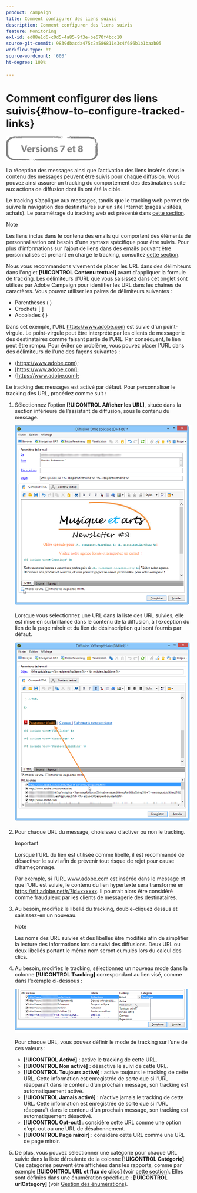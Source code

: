 ```yaml
---
product: campaign
title: Comment configurer des liens suivis
description: Comment configurer des liens suivis
feature: Monitoring
exl-id: ed88e1d6-c0d5-4a85-9f3e-be670f4bcc10
source-git-commit: 9839dbacda475c2a586811e3c4f686b1b1baab05
workflow-type: ht
source-wordcount: '603'
ht-degree: 100%

---
```


# Comment configurer des liens suivis{#how-to-configure-tracked-links}

![](../../assets/common.svg)

La réception des messages ainsi que l’activation des liens insérés dans le contenu des messages peuvent être suivis pour chaque diffusion. Vous pouvez ainsi assurer un tracking du comportement des destinataires suite aux actions de diffusion dont ils ont été la cible.

Le tracking s’applique aux messages, tandis que le tracking web permet de suivre la navigation des destinataires sur un site Internet (pages visitées, achats). Le paramétrage du tracking web est présenté dans [cette section](../../configuration/using/about-web-tracking.md).

>[!NOTE]
>
>Les liens inclus dans le contenu des emails qui comportent des éléments de personnalisation ont besoin d&#39;une syntaxe spécifique pour être suivis. Pour plus d&#39;informations sur l&#39;ajout de liens dans des emails pouvant être personnalisés et prenant en charge le tracking, consultez [cette section](tracking-personalized-links.md).

Nous vous recommandons vivement de placer les URL dans des délimiteurs dans l&#39;onglet **[!UICONTROL Contenu textuel]** avant d&#39;appliquer la formule de tracking. Les délimiteurs d&#39;URL que vous saisissez dans cet onglet sont utilisés par Adobe Campaign pour identifier les URL dans les chaînes de caractères. Vous pouvez utiliser les paires de délimiteurs suivantes :
* Parenthèses ( )
* Crochets [ ]
* Accolades { }

Dans cet exemple, l&#39;URL https://www.adobe.com est suivie d&#39;un point-virgule. Le point-virgule peut être interprété par les clients de messagerie des destinataires comme faisant partie de l&#39;URL. Par conséquent, le lien peut être rompu. Pour éviter ce problème, vous pouvez placer l&#39;URL dans des délimiteurs de l&#39;une des façons suivantes :
* (https://www.adobe.com);
* [https://www.adobe.com];
* {https://www.adobe.com};

Le tracking des messages est activé par défaut. Pour personnaliser le tracking des URL, procédez comme suit :

1. Sélectionnez l’option **[!UICONTROL Afficher les URL]**, située dans la section inférieure de l’assistant de diffusion, sous le contenu du message.

   ![](assets/s_ncs_user_email_del_display_urls.png)

   Lorsque vous sélectionnez une URL dans la liste des URL suivies, elle est mise en surbrillance dans le contenu de la diffusion, à l’exception du lien de la page miroir et du lien de désinscription qui sont fournis par défaut.

   ![](assets/s_ncs_user_email_del_show_urls.png)

1. Pour chaque URL du message, choisissez d’activer ou non le tracking.

   >[!IMPORTANT]
   >
   >Lorsque l’URL du lien est utilisée comme libellé, il est recommandé de désactiver le suivi afin de prévenir tout risque de rejet pour cause d’hameçonnage.
   >
   >Par exemple, si l’URL www.adobe.com est insérée dans le message et que l’URL est suivie, le contenu du lien hypertexte sera transformé en https://nlt.adobe.net/r/?id=xxxxxx. Il pourrait alors être considéré comme frauduleux par les clients de messagerie des destinataires.

1. Au besoin, modifiez le libellé du tracking, double-cliquez dessus et saisissez-en un nouveau.

   >[!NOTE]
   >
   >Les noms des URL suivies et des libellés être modifiés afin de simplifier la lecture des informations lors du suivi des diffusions. Deux URL ou deux libellés portant le même nom seront cumulés lors du calcul des clics.

1. Au besoin, modifiez le tracking, sélectionnez un nouveau mode dans la colonne **[!UICONTROL Tracking]** correspondant au lien visé, comme dans l’exemple ci-dessous :

   ![](assets/s_ncs_user_select_tracking_mode.png)

   Pour chaque URL, vous pouvez définir le mode de tracking sur l’une de ces valeurs :

   * **[!UICONTROL Activé]** : active le tracking de cette URL.
   * **[!UICONTROL Non activé]** : désactive le suivi de cette URL.
   * **[!UICONTROL Toujours activé]** : active toujours le tracking de cette URL. Cette information est enregistrée de sorte que si l’URL réapparaît dans le contenu d’un prochain message, son tracking est automatiquement activé.
   * **[!UICONTROL Jamais activé]** : n’active jamais le tracking de cette URL. Cette information est enregistrée de sorte que si l’URL réapparaît dans le contenu d’un prochain message, son tracking est automatiquement désactivé.
   * **[!UICONTROL Opt-out]** : considère cette URL comme une option d’opt-out ou une URL de désabonnement.
   * **[!UICONTROL Page miroir]** : considère cette URL comme une URL de page miroir.

1. De plus, vous pouvez sélectionner une catégorie pour chaque URL suivie dans la liste déroulante de la colonne **[!UICONTROL Catégorie]**. Ces catégories peuvent être affichées dans les rapports, comme par exemple **[!UICONTROL URL et flux de clics]** (voir [cette section](../../reporting/using/reports-on-deliveries.md#urls-and-click-streams)). Elles sont définies dans une énumération spécifique : **[!UICONTROL urlCategory]** (voir [Gestion des énumérations](../../platform/using/managing-enumerations.md)).
